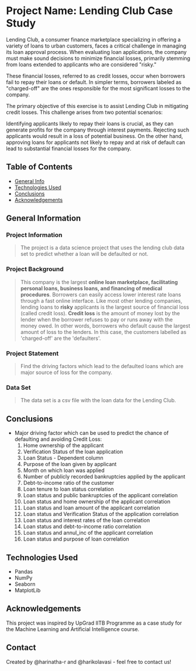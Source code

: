 # Project Name: Lending Club Case Study
Lending Club, a consumer finance marketplace specializing in offering a variety of loans to urban customers, faces a critical challenge in managing its loan approval process. When evaluating loan applications, the company must make sound decisions to minimize financial losses, primarily stemming from loans extended to applicants who are considered "risky."

These financial losses, referred to as credit losses, occur when borrowers fail to repay their loans or default. In simpler terms, borrowers labeled as "charged-off" are the ones responsible for the most significant losses to the company.

The primary objective of this exercise is to assist Lending Club in mitigating credit losses. This challenge arises from two potential scenarios:

Identifying applicants likely to repay their loans is crucial, as they can generate profits for the company through interest payments. Rejecting such applicants would result in a loss of potential business.
On the other hand, approving loans for applicants not likely to repay and at risk of default can lead to substantial financial losses for the company.


## Table of Contents
* [General Info](#general-information)
* [Technologies Used](#technologies-used)
* [Conclusions](#conclusions)
* [Acknowledgements](#acknowledgements)

## General Information
### Project Information

> The project is a data science project that uses the lending club data set to predict whether a loan will be defaulted or not.

### Project Background

> This company is the largest **online loan marketplace, facilitating personal loans, business loans, and financing of medical procedures**. Borrowers can easily access lower interest rate loans through a fast online interface. Like most other lending companies, lending loans to **risky** applicants is the largest source of financial loss (called credit loss). **Credit loss** is the amount of money lost by the lender when the borrower refuses to pay or runs away with the money owed. In other words, borrowers who default cause the largest amount of loss to the lenders. In this case, the customers labelled as 'charged-off' are the 'defaulters'.

### Project Statement

> Find the driving factors which lead to the defaulted loans which are major source of loss for the company.

### Data Set

> The data set is a csv file with the loan data for the Lending Club.

## Conclusions

- Major driving factor which can be used to predict the chance of defaulting and avoiding Credit Loss:
  1. Home ownership of the applicant
  2. Verification Status of the loan application
  3. Loan Status - Dependent column
  4. Purpose of the loan given by applicant
  5. Month on which loan was applied
  6. Number of publicly recorded bankruptcies applied by the applicant
  7. Debt-to-income ratio of the customer
  8. Loan tenure to loan status correlation
  9. Loan status and public bankruptcies of the applicant correlation
  10. Loan status and home ownership of the applicant correlation
  11. Loan status and loan amount of the applicant correlation
  12. Loan status and Verification Status of the application correlation
  13. Loan status and interest rates of the loan correlation
  14. Loan status and debt-to-income ratio correlation
  15. Loan status and annul_inc of the applicant correlation
  16. Loan status and purpose of loan correlation



## Technologies Used

- Pandas 
- NumPy 
- Seaborn
- MatplotLib 


## Acknowledgements
This project was inspired by UpGrad IITB Programme as a case study for the Machine Learning and Artificial Intelligence course.


## Contact
Created by @harinatha-r and @harikolavasi - feel free to contact us!


<!-- Optional -->
<!-- ## License -->
<!-- This project is open source and available under the [... License](). -->

<!-- You don't have to include all sections - just the one's relevant to your project -->